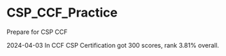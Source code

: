 # CSP_CCF_Practice
Prepare for CSP CCF

2024-04-03
    In CCF CSP Certification got 300 scores, rank 3.81% overall.